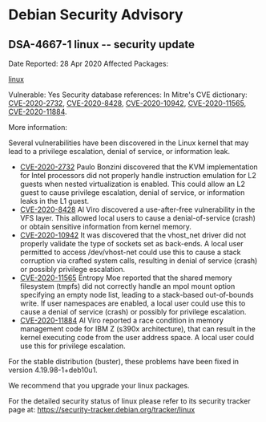 
Debian Security Advisory
========================


DSA-4667-1 linux -- security update
-----------------------------------



Date Reported:
28 Apr 2020
Affected Packages:

[linux](https://packages.debian.org/src:linux)

Vulnerable:
Yes
Security database references:
In Mitre's CVE dictionary: [CVE-2020-2732](https://security-tracker.debian.org/tracker/CVE-2020-2732), [CVE-2020-8428](https://security-tracker.debian.org/tracker/CVE-2020-8428), [CVE-2020-10942](https://security-tracker.debian.org/tracker/CVE-2020-10942), [CVE-2020-11565](https://security-tracker.debian.org/tracker/CVE-2020-11565), [CVE-2020-11884](https://security-tracker.debian.org/tracker/CVE-2020-11884).  

More information:

Several vulnerabilities have been discovered in the Linux kernel that
may lead to a privilege escalation, denial of service, or information
leak.


* [CVE-2020-2732](https://security-tracker.debian.org/tracker/CVE-2020-2732)
Paulo Bonzini discovered that the KVM implementation for Intel
 processors did not properly handle instruction emulation for L2
 guests when nested virtualization is enabled. This could allow
 an L2 guest to cause privilege escalation, denial of service,
 or information leaks in the L1 guest.
* [CVE-2020-8428](https://security-tracker.debian.org/tracker/CVE-2020-8428)
Al Viro discovered a use-after-free vulnerability in the VFS
 layer. This allowed local users to cause a denial-of-service
 (crash) or obtain sensitive information from kernel memory.
* [CVE-2020-10942](https://security-tracker.debian.org/tracker/CVE-2020-10942)
It was discovered that the vhost\_net driver did not properly
 validate the type of sockets set as back-ends. A local user
 permitted to access /dev/vhost-net could use this to cause a stack
 corruption via crafted system calls, resulting in denial of
 service (crash) or possibly privilege escalation.
* [CVE-2020-11565](https://security-tracker.debian.org/tracker/CVE-2020-11565)
Entropy Moe reported that the shared memory filesystem (tmpfs) did
 not correctly handle an mpol mount option specifying an empty
 node list, leading to a stack-based out-of-bounds write. If user
 namespaces are enabled, a local user could use this to cause a
 denial of service (crash) or possibly for privilege escalation.
* [CVE-2020-11884](https://security-tracker.debian.org/tracker/CVE-2020-11884)
Al Viro reported a race condition in memory management code for
 IBM Z (s390x architecture), that can result in the kernel
 executing code from the user address space. A local user could
 use this for privilege escalation.


For the stable distribution (buster), these problems have been fixed in
version 4.19.98-1+deb10u1.


We recommend that you upgrade your linux packages.


For the detailed security status of linux please refer to its security
tracker page at:
<https://security-tracker.debian.org/tracker/linux>





